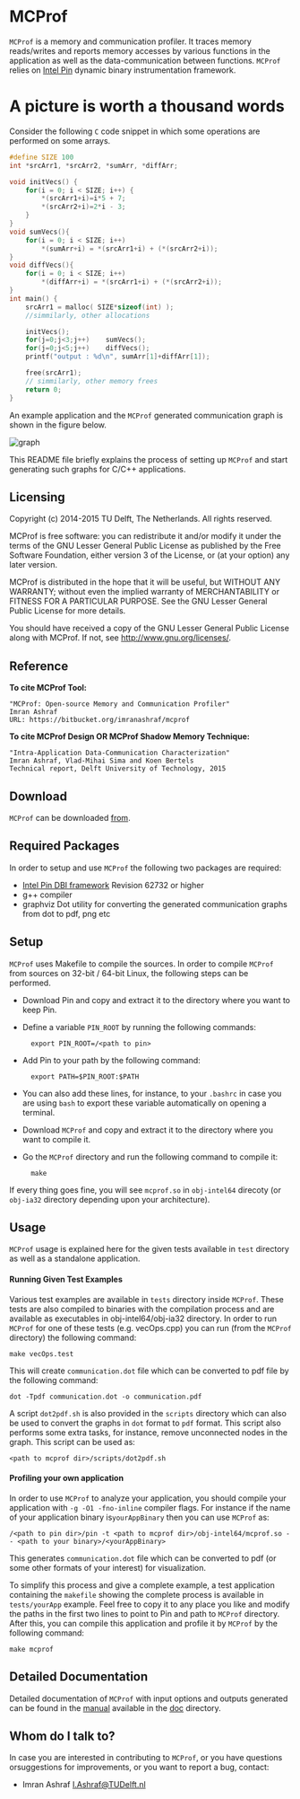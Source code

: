 ﻿# MCProf #

`MCProf` is a memory and communication profiler. It traces memory reads/writes and reports memory accesses by various functions in the application as well as the data-communication between functions. 
`MCProf` relies on [Intel Pin](www.pintool.org) dynamic binary instrumentation framework.

# A picture is worth a thousand words #
Consider the following `C` code snippet in which some operations are performed on some arrays.

```c
#define SIZE 100
int *srcArr1, *srcArr2, *sumArr, *diffArr;

void initVecs() {
    for(i = 0; i < SIZE; i++) {
        *(srcArr1+i)=i*5 + 7;
        *(srcArr2+i)=2*i - 3;
    }
}
void sumVecs(){
    for(i = 0; i < SIZE; i++)
        *(sumArr+i) = *(srcArr1+i) + (*(srcArr2+i));
}
void diffVecs(){
    for(i = 0; i < SIZE; i++)
        *(diffArr+i) = *(srcArr1+i) + (*(srcArr2+i));
}
int main() {
    srcArr1 = malloc( SIZE*sizeof(int) );
    //simmilarly, other allocations

    initVecs();
    for(j=0;j<3;j++)    sumVecs();
    for(j=0;j<5;j++)    diffVecs();
    printf("output : %d\n", sumArr[1]+diffArr[1]);

    free(srcArr1);
    // simmilarly, other memory frees
    return 0;
}
```

An example application and the `MCProf` generated communication graph is shown in the figure below.

![graph](https://bitbucket.org/imranashraf/mcprof/raw/master/doc/example/exampleGraph.png)

This README file briefly explains the process of setting up `MCProf` and start generating such graphs for C/C++ applications.

## Licensing

Copyright (c) 2014-2015 TU Delft, The Netherlands.
All rights reserved.

MCProf is free software: you can redistribute it and/or modify it under the terms of the GNU Lesser General Public License as published by the Free Software Foundation, either version 3 of the License, or (at your option) any later version.

MCProf is distributed in the hope that it will be useful, but WITHOUT ANY WARRANTY; without even the implied warranty of MERCHANTABILITY or FITNESS FOR A PARTICULAR PURPOSE.  See the GNU Lesser General Public License for more details.

You should have received a copy of the GNU Lesser General Public License along with MCProf.  If not, see <http://www.gnu.org/licenses/>.


## Reference

**To cite MCProf Tool:**
```
"MCProf: Open-source Memory and Communication Profiler"
Imran Ashraf
URL: https://bitbucket.org/imranashraf/mcprof
```

**To cite MCProf Design OR MCProf Shadow Memory Technique:**
```
"Intra-Application Data-Communication Characterization"
Imran Ashraf, Vlad-Mihai Sima and Koen Bertels
Technical report, Delft University of Technology, 2015
```


## Download

`MCProf` can be downloaded [from](https://bitbucket.org/imranashraf/mcprof/downloads).

## Required Packages

In order to setup and use `MCProf` the following two packages are required:

* [Intel Pin DBI framework](www.pintool.org) Revision 62732 or higher
* g++ compiler
* graphviz Dot utility for converting the generated communication graphs from dot to pdf, png etc

## Setup

`MCProf` uses Makefile to compile the sources. In order to compile `MCProf` from sources on 32-bit / 64-bit Linux, the following steps can be performed.

* Download Pin and copy and extract it to the directory where you want to keep Pin.

* Define a variable `PIN_ROOT` by running the following commands:

        export PIN_ROOT=/<path to pin>

* Add Pin to your path by the following command:

        export PATH=$PIN_ROOT:$PATH

* You can also add these lines, for instance, to your `.bashrc` in case you are using `bash` to export these variable automatically on opening a terminal.

* Download `MCProf` and copy and extract it to the directory where you want to compile it.

* Go the `MCProf` directory and run the following command to compile it:

        make

If every thing goes fine, you will see `mcprof.so` in `obj-intel64` direcoty (or `obj-ia32` directory depending upon your architecture).

## Usage
`MCProf` usage is explained here for the given tests available in `test` directory as well as a standalone application.

#### Running Given Test Examples
Various test examples are available in `tests` directory inside `MCProf`. These tests are also compiled to binaries with the compilation process and are available as executables in obj-intel64/obj-ia32 directory. In order to run `MCProf` for one of these tests (e.g. vecOps.cpp) you can run (from the `MCProf` directory) the following command:

    make vecOps.test

This will create `communication.dot` file which can be converted to pdf file by the following command:

    dot -Tpdf communication.dot -o communication.pdf
    
A script `dot2pdf.sh` is also provided in the `scripts` directory which can also be used to convert the graphs in `dot` format to `pdf` format. This script also performs some extra tasks, for instance, remove unconnected nodes in the graph. This script can be used as:

    <path to mcprof dir>/scripts/dot2pdf.sh

#### Profiling your own application
In order to use `MCProf` to analyze your application, you should compile your application with  `-g -O1 -fno-inline` compiler flags. For instance if the name of your application binary is`yourAppBinary` then you can use `MCProf` as:

    /<path to pin dir>/pin -t <path to mcprof dir>/obj-intel64/mcprof.so -- <path to your binary>/<yourAppBinary>

This generates `communication.dot` file which can be converted to pdf (or some other formats of your interest) for visualization.

To simplify this process and give a complete example, a test application containing the `makefile` showing the complete process is available in `tests/yourApp` example. Feel free to copy it to any place you like and modify the paths in the first two lines to point to Pin and path to `MCProf` directory. After this, you can compile this application and profile it by `MCProf` by the following command:

    make mcprof


## Detailed Documentation

Detailed documentation of `MCProf` with input options and outputs generated can be found in the [manual](https://bitbucket.org/imranashraf/mcprof/raw/master/doc/manual.pdf) available in the  [doc](https://bitbucket.org/imranashraf/mcprof/raw/master/doc) directory.


## Whom do I talk to?

In case you are interested in contributing to `MCProf`, or you have questions orsuggestions for improvements, or you want to report a bug, contact:

* Imran Ashraf [I.Ashraf@TUDelft.nl](I.Ashraf@TUDelft.nl)